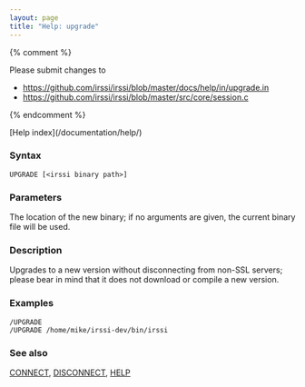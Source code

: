 ```yaml
---
layout: page
title: "Help: upgrade"
---
```


{% comment %}

Please submit changes to
- https://github.com/irssi/irssi/blob/master/docs/help/in/upgrade.in
- https://github.com/irssi/irssi/blob/master/src/core/session.c


{% endcomment %}
<nav markdown="1">
[Help index](/documentation/help/)
</nav>

### Syntax ###

<div class="highlight irssisyntax"><pre style="\-\-cmdlen:7ch"><code><span class="synB">UPGRADE</span> <span class="syn10">[<span class="syn09">&lt;irssi binary path></span>]</span></code></pre></div>



### Parameters ###

The location of the new binary; if no arguments are given, the current
binary file will be used.

### Description ###

Upgrades to a new version without disconnecting from non-SSL servers; please
bear in mind that it does not download or compile a new version.

### Examples ###

    /UPGRADE
    /UPGRADE /home/mike/irssi-dev/bin/irssi

### See also ###
[CONNECT](/documentation/help/connect/), [DISCONNECT](/documentation/help/disconnect/), [HELP](/documentation/help/help/)

